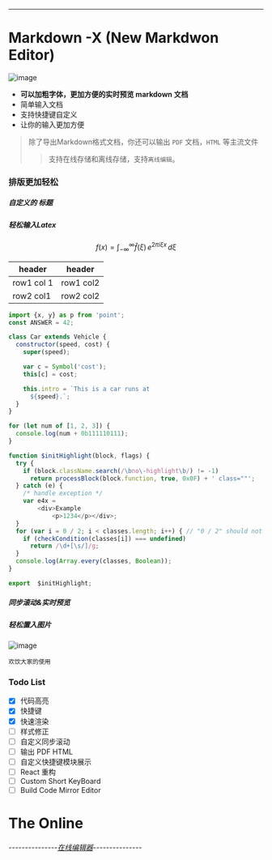 
---

# Markdown -X (New Markdwon Editor)
![image](http://myxvisual.github.io/image/markdown-x-logo.svg)
- **可以加粗字体，更加方便的实时预览 markdown 文档**
- 简单输入文档
- 支持快捷键自定义
- 让你的输入更加方便

> 除了导出Markdown格式文档，你还可以输出 `PDF` 文档，`HTML` 等主流文件
> > 支持在线存储和离线存储，支持`离线编辑`。

### 排版更加轻松
##### 自定义的 标题

##### 轻松输入Latex
``` math
f(x) = \int_{-\infty}^\infty
    \hat f(\xi)\,e^{2 \pi i \xi x}
    \,d\xi
```

header | header
---|---
row1 col 1 | row1 col2
row2 col1 | row2 col2

``` javascript
import {x, y} as p from 'point';
const ANSWER = 42;

class Car extends Vehicle {
  constructor(speed, cost) {
    super(speed);

    var c = Symbol('cost');
    this[c] = cost;

    this.intro = `This is a car runs at
      ${speed}.`;
  }
}

for (let num of [1, 2, 3]) {
  console.log(num + 0b111110111);
}

function $initHighlight(block, flags) {
  try {
    if (block.className.search(/\bno\-highlight\b/) != -1)
      return processBlock(block.function, true, 0x0F) + ' class=""';
  } catch (e) {
    /* handle exception */
    var e4x =
        <div>Example
            <p>1234</p></div>;
  }
  for (var i = 0 / 2; i < classes.length; i++) { // "0 / 2" should not be parsed as regexp
    if (checkCondition(classes[i]) === undefined)
      return /\d+[\s/]/g;
  }
  console.log(Array.every(classes, Boolean));
}

export  $initHighlight;
```

##### 同步滚动&实时预览
##### 轻松置入图片
![image](http://myxvisual.github.io/image/grass.jpg)

`欢饮大家的使用`

### Todo List
- [x] 代码高亮
- [x] 快捷键
- [x] 快速渲染
- [ ] 样式修正
- [ ] 自定义同步滚动
- [ ] 输出 PDF HTML
- [ ] 自定义快捷键模块展示
- [ ] React 重构
- [ ] Custom Short KeyBoard
- [ ] Build Code Mirror Editor

# The Online



###### ---------------[在线编辑器](http://myxvisual.github.io/markdown-x.html)---------------

